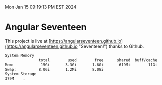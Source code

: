 Mon Jan 15 09:19:13 PM EST 2024

# Angular Seventeen


This project is live at [https://angularseventeen.github.io](https://angularseventeen.github.io "Seventeen!") thanks to Github.

```bash
System Memory
               total        used        free      shared  buff/cache   available
Mem:            15Gi       3.3Gi       1.6Gi       619Mi        11Gi        12Gi
Swap:          8.0Gi       1.2Mi       8.0Gi
System Storage
379M	.
```
```bash
